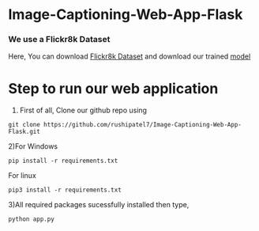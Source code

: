 # Image-Captioning-Web-App-Flask

### We use a Flickr8k Dataset
Here, You can download [Flickr8k Dataset](https://www.kaggle.com/adityajn105/flickr8k/activity) and download our trained [model](https://drive.google.com/drive/folders/1ANYmw3pWLoRiJe-LvCzmPIwB17rxvVez?usp=sharing)

# Step to run our web application

1) First of all, Clone our github repo using
```
git clone https://github.com/rushipatel7/Image-Captioning-Web-App-Flask.git
```

2)For Windows
```
pip install -r requirements.txt
```

For linux
```
pip3 install -r requirements.txt
```

3)All required packages sucessfully installed then type,
```
python app.py
```
